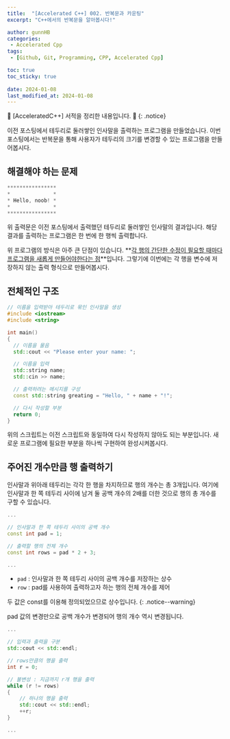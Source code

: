 ```yaml
---
title:  "[Accelerated C++] 002. 반복문과 카운팅"
excerpt: "C++에서의 반복문을 알아봅시다!"

author: gunnHB
categories: 
 - Accelerated Cpp
tags: 
 - [Github, Git, Programming, CPP, Accelerated Cpp]

toc: true
toc_sticky: true
 
date: 2024-01-08
last_modified_at: 2024-01-08
---
```


🔔 \[AcceleratedC++\] 서적을 정리한 내용입니다. 🔔
{: .notice}

<div class="notice--info" markdown="1">
이전 포스팅에서 테두리로 둘러쌓인 인사말을 출력하는 프로그램을 만들었습니다.
이번 포스팅에서는 반복문을 통해 사용자가 테두리의 크기를 변경할 수 있는
프로그램을 만들어봅시다.
</div>

## 해결해야 하는 문제
```c++
****************
*              *
* Hello, noob! *
*              *
****************
```

위 출력문은 이전 포스팅에서 출력했던 테두리로 둘러쌓인 인사말의 결과입니다.
해당 결과를 출력하는 프로그램은 한 번에 한 행씩 출력합니다.

위 프로그램의 방식은 아주 큰 단점이 있습니다. **<u>각 행의 간단한 수정이 필요할 때마다
프로그램을 새롭게 만들어야한다는 점</u>**입니다. 그렇기에 이번에는 각 행을 변수에 저장하지 않는
출력 형식으로 만들어봅시다. 

## 전체적인 구조
```c++
// 이름을 입력받아 테두리로 묶인 인사말을 생성
#include <iostream>
#include <string>

int main() 
{
  // 이름을 물음
  std::cout << "Please enter your name: ";

  // 이름을 입력
  std::string name;
  std::cin >> name;

  // 출력하려는 메시지를 구성
  const std::string greating = "Hello, " + name + "!";

  // 다시 작성할 부분
  return 0;
}
```

위의 스크립트는 이전 스크립트와 동일하여 다시 작성하지 않아도 되는 부분입니다.
새로운 프로그램에 필요한 부분을 하나씩 구현하여 완성시켜봅시다.

## 주어진 개수만큼 행 출력하기
인사말과 위아래 테두리는 각각 한 행을 차지하므로 행의 개수는 총 3개입니다. 여기에
인사말과 한 쪽 테두리 사이에 남겨 둘 공백 개수의 2배를 더한 것으로 행의 총 개수를 구할 수 있습니다.

```c++
...

// 인사말과 한 쪽 테두리 사이의 공백 개수
const int pad = 1;

// 출력할 행의 전체 개수
const int rows = pad * 2 + 3;

...
```

- `pad` : 인사말과 한 쪽 테두리 사이의 공백 개수를 저장하는 상수
- `row` : pad를 사용하여 출력하고자 하는 행의 전체 개수를 제어

두 값은 const를 이용해 정의되었으므로 상수입니다.
{: .notice--warning}

pad 값의 변경만으로 공백 개수가 변경되어 행의 개수 역시 변경됩니다.

```c++
...

// 입력과 출력을 구분
std::cout << std::endl;

// rows만큼의 행을 출력
int r = 0;

// 불변성 : 지금까지 r개 행을 출력
while (r != rows)
{
    // 하나의 행을 출력
    std::cout << std::endl;
    ++r;
}

...
```